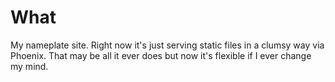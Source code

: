 # What

My nameplate site. Right now it's just serving static files in a clumsy way via Phoenix. That may be all it ever does but now it's flexible if I ever change my mind.
